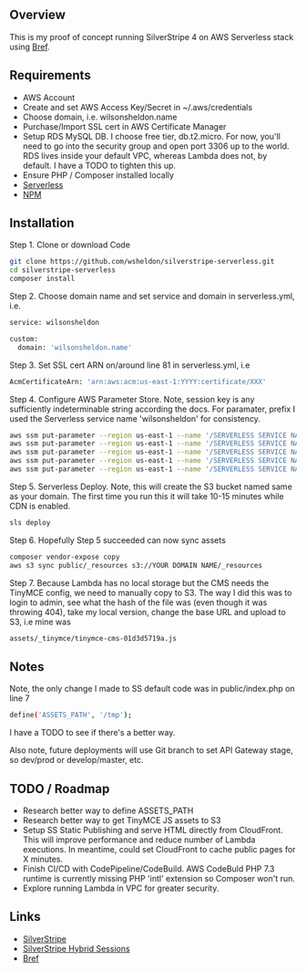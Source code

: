 ## Overview

This is my proof of concept running SilverStripe 4 on AWS Serverless stack using [Bref](https://bref.sh).  

## Requirements ##

* AWS Account
* Create and set AWS Access Key/Secret in ~/.aws/credentials
* Choose domain, i.e. wilsonsheldon.name
* Purchase/Import SSL cert in AWS Certificate Manager
* Setup RDS MySQL DB.  I choose free tier, db.t2.micro.  For now, you'll need to go into the security group and open port 3306 up to the world.  RDS lives inside your default VPC, whereas Lambda does not, by default.  I have a TODO to tighten this up.
* Ensure PHP / Composer installed locally
* [Serverless](https://serverless.com)
* [NPM](https://www.npmjs.com/get-npm)

## Installation ##

Step 1. Clone or download Code
```sh
git clone https://github.com/wsheldon/silverstripe-serverless.git
cd silverstripe-serverless
composer install
```

Step 2.  Choose domain name and set service and domain in serverless.yml, i.e.
```sh
service: wilsonsheldon

custom:
  domain: 'wilsonsheldon.name'
```

Step 3.  Set SSL cert ARN on/around line 81 in serverless.yml, i.e
```sh
AcmCertificateArn: 'arn:aws:acm:us-east-1:YYYY:certificate/XXX'
```

Step 4. Configure AWS Parameter Store.  Note, session key is any sufficiently indeterminable string according the docs.  For paramater, prefix I used the Serverless service name 'wilsonsheldon' for consistency.
```sh
aws ssm put-parameter --region us-east-1 --name '/SERVERLESS SERVICE NAME/ss_session_key'  --type String --value '##########';
aws ssm put-parameter --region us-east-1 --name '/SERVERLESS SERVICE NAME/ss_database_name'  --type String --value '##########';
aws ssm put-parameter --region us-east-1 --name '/SERVERLESS SERVICE NAME/ss_database_password'  --type String --value '##########';
aws ssm put-parameter --region us-east-1 --name '/SERVERLESS SERVICE NAME/ss_database_server'  --type String --value '##########';
aws ssm put-parameter --region us-east-1 --name '/SERVERLESS SERVICE NAME/ss_database_username'  --type String --value '##########';
```

Step 5. Serverless Deploy.  Note, this will create the S3 bucket named same as your domain.  The first time you run this it will take 10-15 minutes while CDN is enabled.  
```sh
sls deploy
```

Step 6.  Hopefully Step 5 succeeded can now sync assets
```sh
composer vendor-expose copy
aws s3 sync public/_resources s3://YOUR DOMAIN NAME/_resources
```

Step 7.  Because Lambda has no local storage but the CMS needs the TinyMCE config, we need to manually copy to S3.  The way I did this was to login to admin, see what the hash of the file was (even though it was throwing 404), take my local version, change the base URL and upload to S3, i.e mine was
```sh
assets/_tinymce/tinymce-cms-01d3d5719a.js
```

## Notes ##
Note, the only change I made to SS default code was in public/index.php on line 7
```sh
define('ASSETS_PATH', '/tmp');
```

I have a TODO to see if there's a better way.

Also note, future deployments will use Git branch to set API Gateway stage, so dev/prod or develop/master, etc.

## TODO / Roadmap ##

* Research better way to define ASSETS_PATH
* Research better way to get TinyMCE JS assets to S3
* Setup SS Static Publishing and serve HTML directly from CloudFront.  This will improve performance and reduce number of Lambda executions.  In meantime, could set CloudFront to cache public pages for X minutes.
* Finish CI/CD with CodePipeline/CodeBuild.  AWS CodeBuld PHP 7.3 runtime is currently missing PHP 'intl' extension so Composer won't run.
* Explore running Lambda in VPC for greater security.

## Links ##

 * [SilverStripe](https://www.silverstripe.org)
 * [SilverStripe Hybrid Sessions](https://github.com/silverstripe/silverstripe-hybridsessions)
 * [Bref](https://bref.sh)

